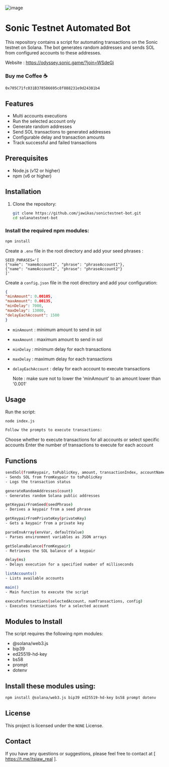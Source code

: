 ![image](https://github.com/jawikas/sonictestnet-bot/assets/63976518/897cd08b-5b1d-4141-89ce-e6ae551c5c3f)

# Sonic Testnet Automated Bot

This repository contains a script for automating transactions on the Sonic testnet on Solana. The bot generates random addresses and sends SOL from configured accounts to these addresses. 

Website : https://odyssey.sonic.game/?join=WSdeGi

### Buy me Coffee ☕ 
```
0x705C71fc031B378586695c8f888231e9d24381b4
```

## Features

- Multi accounts executions 
- Run the selected account only
- Generate random addresses
- Send SOL transactions to generated addresses
- Configurable delay and transaction amounts
- Track successful and failed transactions

## Prerequisites

- Node.js (v12 or higher)
- npm (v6 or higher)

## Installation

1. Clone the repository:

   ```bash
   git clone https://github.com/jawikas/sonictestnet-bot.git
   cd solanatestnet-bot
   ```
   
### Install the required npm modules:

   ```bash
npm install
   ```

Create a `.env` file in the root directory and add your seed phrases :
   ```env
SEED_PHRASES='[
  {"name": "nameAccount1", "phrase": "phraseAccount1"},
  {"name": "nameAccount2", "phrase": "phraseAccount2"}
]'
   ```

Create a `config.json` file in the root directory and add your configuration:
   ```json
{
  "minAmount": 0.00105,
  "maxAmount": 0.00135,
  "minDelay": 7000,
  "maxDelay": 13000,
  "delayEachAccount": 1500
}
   ```
- `minAmount` : minimum amount to send in sol
- `maxAmount` : maximum amount to send in sol
- `minDelay` : minimum delay for each transactions
- `maxDelay` : maximum delay for each transactions
- `delayEachAccount` : delay for each account to execute transactions

  Note : make sure not to lower the 'minAmount' to an amount lower than '0.001'

## Usage
Run the script:

   ```bash
node index.js
   ```

   ```bash
Follow the prompts to execute transactions:
   ```

Choose whether to execute transactions for all accounts or select specific accounts
Enter the number of transactions to execute for each account

## Functions
   ```bash
sendSol(fromKeypair, toPublicKey, amount, transactionIndex, accountName)
- Sends SOL from fromKeypair to toPublicKey
- Logs the transaction status

generateRandomAddresses(count)
- Generates random Solana public addresses
  
getKeypairFromSeed(seedPhrase)
- Derives a keypair from a seed phrase

getKeypairFromPrivateKey(privateKey)
- Gets a keypair from a private key

parseEnvArray(envVar, defaultValue)
- Parses environment variables as JSON arrays

getSolanaBalance(fromKeypair)
- Retrieves the SOL balance of a keypair

delay(ms)
- Delays execution for a specified number of milliseconds

listAccounts()
- Lists available accounts

main()
- Main function to execute the script

executeTransactions(selectedAccount, numTransactions, config)
- Executes transactions for a selected account
   ```
## Modules to Install
The script requires the following npm modules:

- @solana/web3.js
- bip39
- ed25519-hd-key
- bs58
- prompt
- dotenv

## Install these modules using:

```bash
npm install @solana/web3.js bip39 ed25519-hd-key bs58 prompt dotenv
```
## License

This project is licensed under the `NONE` License.

## Contact
If you have any questions or suggestions, please feel free to contact at [ https://t.me/itsjaw_real ].


